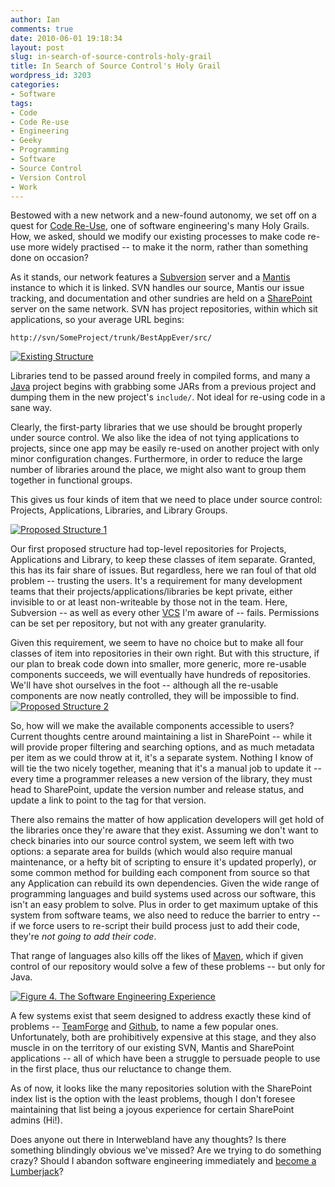 ```yaml
---
author: Ian
comments: true
date: 2010-06-01 19:18:34
layout: post
slug: in-search-of-source-controls-holy-grail
title: In Search of Source Control's Holy Grail
wordpress_id: 3203
categories:
- Software
tags:
- Code
- Code Re-use
- Engineering
- Geeky
- Programming
- Software
- Source Control
- Version Control
- Work
---
```


Bestowed with a new network and a new-found autonomy, we set off on a quest for [Code Re-Use](http://en.wikipedia.org/wiki/Code_reuse), one of software engineering's many Holy Grails.  How, we asked, should we modify our existing processes to make code re-use more widely practised -- to make it the norm, rather than something done on occasion?

As it stands, our network features a [Subversion](http://subversion.tigris.org/) server and a [Mantis](http://www.mantisbt.org/) instance to which it is linked.  SVN handles our source, Mantis our issue tracking, and documentation and other sundries are held on a [SharePoint](http://office.microsoft.com/en-us/sharepointserver/FX100492001033.aspx) server on the same network.  SVN has project repositories, within which sit applications, so your average URL begins:

    
    http://svn/SomeProject/trunk/BestAppEver/src/

[![Existing Structure](http://files.ianrenton.com/sites/blog/2010/06/oldstructure.png)](http://files.ianrenton.com/sites/blog/2010/06/oldstructure.png)

Libraries tend to be passed around freely in compiled forms, and many a [Java](http://java.sun.com) project begins with grabbing some JARs from a previous project and dumping them in the new project's `include/`.  Not ideal for re-using code in a sane way.

Clearly, the first-party libraries that we use should be brought properly under source control.  We also like the idea of not tying applications to projects, since one app may be easily re-used on another project with only minor configuration changes.  Furthermore, in order to reduce the large number of libraries around the place, we might also want to group them together in functional groups.

This gives us four kinds of item that we need to place under source control: Projects, Applications, Libraries, and Library Groups.

[![Proposed Structure 1](http://files.ianrenton.com/sites/blog/2010/06/proposedstructure11.png)](http://files.ianrenton.com/sites/blog/2010/06/proposedstructure11.png)

Our first proposed structure had top-level repositories for Projects, Applications and Library, to keep these classes of item separate.  Granted, this has its fair share of issues.  But regardless, here we ran foul of that old problem -- trusting the users.  It's a requirement for many development teams that their projects/applications/libraries be kept private, either invisible to or at least non-writeable by those not in the team.  Here, Subversion -- as well as every other [VCS](http://en.wikipedia.org/wiki/Revision_control) I'm aware of -- fails.  Permissions can be set per repository, but not with any greater granularity.

Given this requirement, we seem to have no choice but to make all four classes of item into repositories in their own right.  But with this structure, if our plan to break code down into smaller, more generic, more re-usable components succeeds, we will eventually have hundreds of repositories.  We'll have shot ourselves in the foot -- although all the re-usable components are now neatly controlled, they will be impossible to find.
[![Proposed Structure 2](http://files.ianrenton.com/sites/blog/2010/06/proposedstructure2.png)](http://files.ianrenton.com/sites/blog/2010/06/proposedstructure2.png)

So, how will we make the available components accessible to users?  Current thoughts centre around maintaining a list in SharePoint -- while it will provide proper filtering and searching options, and as much metadata per item as we could throw at it, it's a separate system.  Nothing I know of will tie the two nicely together, meaning that it's a manual job to update it -- every time a programmer releases a new version of the library, they must head to SharePoint, update the version number and release status, and update a link to point to the tag for that version.

There also remains the matter of how application developers will get hold of the libraries once they're aware that they exist.  Assuming we don't want to check binaries into our source control system, we seem left with two options: a separate area for builds (which would also require manual maintenance, or a hefty bit of scripting to ensure it's updated properly), or some common method for building each component from source so that any Application can rebuild its own dependencies.  Given the wide range of programming languages and build systems used across our software, this isn't an easy problem to solve.  Plus in order to get maximum uptake of this system from software teams, we also need to reduce the barrier to entry -- if we force users to re-script their build process just to add their code, they're _not going to add their code_.

That range of languages also kills off the likes of [Maven](http://maven.apache.org/), which if given control of our repository would solve a few of these problems -- but only for Java.

[![Figure 4.  The Software Engineering Experience](http://files.ianrenton.com/sites/blog/2010/06/headdesk-300x224.png)](http://files.ianrenton.com/sites/blog/2010/06/headdesk.png)

A few systems exist that seem designed to address exactly these kind of problems -- [TeamForge](http://www.open.collab.net/products/ctf/) and [Github](http://fi.github.com/), to name a few popular ones.  Unfortunately, both are prohibitively expensive at this stage, and they also muscle in on the territory of our existing SVN, Mantis and SharePoint applications -- all of which have been a struggle to persuade people to use in the first place, thus our reluctance to change them.

As of now, it looks like the many repositories solution with the SharePoint index list is the option with the least problems, though I don't foresee maintaining that list being a joyous experience for certain SharePoint admins (Hi!).

Does anyone out there in Interwebland have any thoughts?  Is there something blindingly obvious we've missed?  Are we trying to do something crazy?  Should I abandon software engineering immediately and [become a Lumberjack](http://www.youtube.com/watch?v=5zey8567bcg)?

